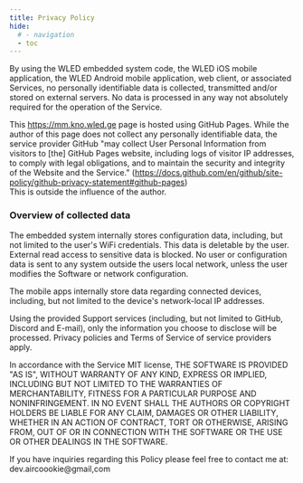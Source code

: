 ```yaml
---
title: Privacy Policy
hide:
  # - navigation
  - toc
---
```


By using the WLED embedded system code, the WLED iOS mobile application, the WLED Android mobile application, web client, or associated Services, no personally identifiable data is collected, transmitted and/or stored on external servers.
No data is processed in any way not absolutely required for the operation of the Service.

This https://mm.kno.wled.ge page is hosted using GitHub Pages. While the author of this page does not collect any personally identifiable data, the service provider GitHub "may collect User Personal Information from visitors to [the] GitHub Pages website, including logs of visitor IP addresses, to comply with legal obligations, and to maintain the security and integrity of the Website and the Service." (https://docs.github.com/en/github/site-policy/github-privacy-statement#github-pages)  
This is outside the influence of the author.

### Overview of collected data

The embedded system internally stores configuration data, including, but not limited to the user's WiFi credentials.
This data is deletable by the user. External read access to sensitive data is blocked. No user or configuration data is sent to any system outside the users local network, unless the user modifies the Software or network configuration.

The mobile apps internally store data regarding connected devices, including, but not limited to the device's network-local IP addresses.

Using the provided Support services (including, but not limited to GitHub, Discord and E-mail), only the information you choose to disclose will be processed. Privacy policies and Terms of Service of service providers apply.

In accordance with the Service MIT license, THE SOFTWARE IS PROVIDED "AS IS",
WITHOUT WARRANTY OF ANY KIND, EXPRESS OR
IMPLIED, INCLUDING BUT NOT LIMITED TO THE WARRANTIES OF MERCHANTABILITY,
FITNESS FOR A PARTICULAR PURPOSE AND NONINFRINGEMENT. IN NO EVENT SHALL THE
AUTHORS OR COPYRIGHT HOLDERS BE LIABLE FOR ANY CLAIM, DAMAGES OR OTHER
LIABILITY, WHETHER IN AN ACTION OF CONTRACT, TORT OR OTHERWISE, ARISING FROM,
OUT OF OR IN CONNECTION WITH THE SOFTWARE OR THE USE OR OTHER DEALINGS IN THE
SOFTWARE.

If you have inquiries regarding this Policy please feel free to contact me at: dev.aircoookie@gmail,com
